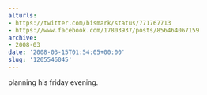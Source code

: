 ```yaml
---
alturls:
- https://twitter.com/bismark/status/771767713
- https://www.facebook.com/17803937/posts/856464067159
archive:
- 2008-03
date: '2008-03-15T01:54:05+00:00'
slug: '1205546045'
---
```


planning his friday evening.

